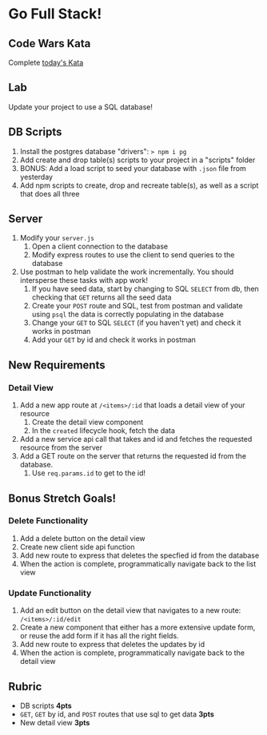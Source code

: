 Go Full Stack!
===

## Code Wars Kata

Complete [today's Kata](https://www.codewars.com/kata/find-the-middle-element) 

## Lab

Update your project to use a SQL database!

## DB Scripts

1. Install the postgres database "drivers": `> npm i pg`
1. Add create and drop table(s) scripts to your project in a "scripts" folder
1. BONUS: Add a load script to seed your database with `.json` file from yesterday
1. Add npm scripts to create, drop and recreate table(s), as well as a script that does all three

## Server

1. Modify your `server.js`
    1. Open a client connection to the database
    1. Modify express routes to use the client to send queries to the database
1. Use postman to help validate the work incrementally. You should intersperse these tasks with app work! 
    1. If you have seed data, start by changing to SQL `SELECT` from db, then checking that `GET` returns all the seed data
    1. Create your `POST` route and SQL, test from postman and validate using `psql` the data is correctly
    populating in the database
    1. Change your `GET` to SQL `SELECT` (if you haven't yet) and check it works in postman
    1. Add your `GET` by id and check it works in postman

## New Requirements

### Detail View

1. Add a new app route at `/<items>/:id` that loads a detail view of your resource
    1. Create the detail view component
    1. In the `created` lifecycle hook, fetch the data
1. Add a new service api call that takes and id and fetches the requested resource from the server
1. Add a GET route on the server that returns the requested id from the database.
    1. Use `req.params.id` to get to the id!

## Bonus Stretch Goals!

### Delete Functionality

1. Add a delete button on the detail view
1. Create new client side api function
1. Add new route to express that deletes the specfied id from the database
1. When the action is complete, programmatically navigate back to the list view


### Update Functionality

1. Add an edit button on the detail view that navigates to a new route: `/<items>/:id/edit`
1. Create a new component that either has a more extensive update form, or reuse the add form if it has
all the right fields.
1. Add new route to express that deletes the updates by id
1. When the action is complete, programmatically navigate back to the detail view
    
## Rubric

* DB scripts **4pts**
* `GET`, `GET` by id, and `POST` routes that use sql to get data **3pts**
* New detail view **3pts**
    
